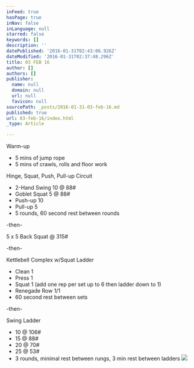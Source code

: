 ```yaml
---
inFeed: true
hasPage: true
inNav: false
inLanguage: null
starred: false
keywords: []
description: ''
datePublished: '2016-01-31T02:43:06.926Z'
dateModified: '2016-01-31T02:37:48.296Z'
title: 03 FEB 16
author: []
authors: []
publisher:
  name: null
  domain: null
  url: null
  favicon: null
sourcePath: _posts/2016-01-31-03-feb-16.md
published: true
url: 03-feb-16/index.html
_type: Article

---
```

Warm-up

* 5 mins of jump rope
* 5 mins of crawls, rolls and floor work

Hinge, Squat, Push, Pull-up Circuit

* 2-Hand Swing 10 @ 88\#
* Goblet Squat 5 @ 88\#
* Push-up 10
* Pull-up 5
* 5 rounds, 60 second rest between rounds

-then-

5 x 5 Back Squat @ 315\#

-then-

Kettlebell Complex w/Squat Ladder

* Clean 1
* Press 1
* Squat 1 (add one rep per set up to 6 then ladder down to 1)
* Renegade Row 1/1
* 60 second rest between sets

-then-

Swing Ladder

* 10 @ 106\#
* 15 @ 88\#
* 20 @ 70\#
* 25 @ 53\#
* 3 rounds, minimal rest between rungs, 3 min rest between ladders
![](https://the-grid-user-content.s3-us-west-2.amazonaws.com/5847a1da-6f91-48a6-aa45-daeae01171f8.JPG)